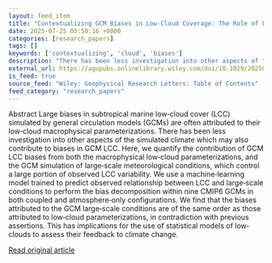 ```yaml
---
layout: feed_item
title: "Contextualizing GCM Biases in Low‐Cloud Coverage: The Role of Large‐Scale Conditions"
date: 2025-07-25 05:50:16 +0000
categories: [research_papers]
tags: []
keywords: ['contextualizing', 'cloud', 'biases']
description: "There has been less investigation into other aspects of the simulated climate which may also contribute to biases in GCM LCC"
external_url: https://agupubs.onlinelibrary.wiley.com/doi/10.1029/2025GL116330?af=R
is_feed: true
source_feed: "Wiley: Geophysical Research Letters: Table of Contents"
feed_category: "research_papers"
---
```


Abstract Large biases in subtropical marine low‐cloud cover (LCC) simulated by general circulation models (GCMs) are often attributed to their low‐cloud macrophysical parameterizations. There has been less investigation into other aspects of the simulated climate which may also contribute to biases in GCM LCC. Here, we quantify the contribution of GCM LCC biases from both the macrophysical low‐cloud parameterizations, and the GCM simulation of large‐scale meteorological conditions, which control a large portion of observed LCC variability. We use a machine‐learning model trained to predict observed relationship between LCC and large‐scale conditions to perform the bias decomposition within nine CMIP6 GCMs in both coupled and atmosphere‐only configurations. We find that the biases attributed to the GCM large‐scale conditions are of the same order as those attributed to low‐cloud parameterizations, in contradiction with previous assertions. This has implications for the use of statistical models of low‐clouds to assess their feedback to climate change.

[Read original article](https://agupubs.onlinelibrary.wiley.com/doi/10.1029/2025GL116330?af=R)
